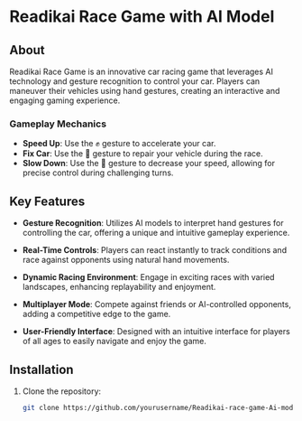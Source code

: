 # Readikai Race Game with AI Model
 
## About
Readikai Race Game is an innovative car racing game that leverages AI technology and gesture recognition to control your car. Players can maneuver their vehicles using hand gestures, creating an interactive and engaging gaming experience. 

### Gameplay Mechanics
- **Speed Up**: Use the ✊ gesture to accelerate your car.
- **Fix Car**: Use the 👊 gesture to repair your vehicle during the race.
- **Slow Down**: Use the 🤚 gesture to decrease your speed, allowing for precise control during challenging turns.

## Key Features
- **Gesture Recognition**: Utilizes AI models to interpret hand gestures for controlling the car, offering a unique and intuitive gameplay experience.
  
- **Real-Time Controls**: Players can react instantly to track conditions and race against opponents using natural hand movements.

- **Dynamic Racing Environment**: Engage in exciting races with varied landscapes, enhancing replayability and enjoyment.

- **Multiplayer Mode**: Compete against friends or AI-controlled opponents, adding a competitive edge to the game.

- **User-Friendly Interface**: Designed with an intuitive interface for players of all ages to easily navigate and enjoy the game.

## Installation
1. Clone the repository:
   ```bash
   git clone https://github.com/yourusername/Readikai-race-game-Ai-model.git
